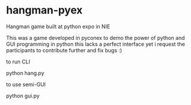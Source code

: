 hangman-pyex
============

Hangman game built at python expo in NIE


This was a game developed in pyconex to demo the power of python and GUI programming in python 
this lacks a perfect interface yet i request the participants to contribute further and fix bugs :)

to run CLI

python hang.py

to use semi-GUI

python gui.py 





